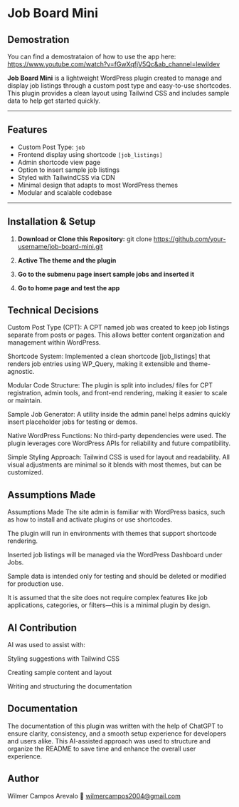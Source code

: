 # Job Board Mini


## Demostration
 You can find a demostrataion of how to use the app here:
 https://www.youtube.com/watch?v=fGwXqfjV5Qc&ab_channel=lewildev

**Job Board Mini** is a lightweight WordPress plugin created to manage and display job listings through a custom post type and easy-to-use shortcodes. This plugin provides a clean layout using Tailwind CSS and includes sample data to help get started quickly.

---

##  Features

- Custom Post Type: `job`
- Frontend display using shortcode `[job_listings]`
- Admin shortcode view page
- Option to insert sample job listings
- Styled with TailwindCSS via CDN
- Minimal design that adapts to most WordPress themes
- Modular and scalable codebase
---

##  Installation & Setup

1. **Download or Clone this Repository:**
   git clone https://github.com/your-username/job-board-mini.git

2. **Active The theme and the plugin**
3. **Go to the submenu page insert sample jobs and inserted it**
4. **Go to home page and test the app**


## Technical Decisions
Custom Post Type (CPT): A CPT named job was created to keep job listings separate from posts or pages. This allows better content organization and management within WordPress.

Shortcode System: Implemented a clean shortcode [job_listings] that renders job entries using WP_Query, making it extensible and theme-agnostic.

Modular Code Structure: The plugin is split into includes/ files for CPT registration, admin tools, and front-end rendering, making it easier to scale or maintain.

Sample Job Generator: A utility inside the admin panel helps admins quickly insert placeholder jobs for testing or demos.

Native WordPress Functions: No third-party dependencies were used. The plugin leverages core WordPress APIs for reliability and future compatibility.

Simple Styling Approach: Tailwind  CSS is used for layout and readability. All visual adjustments are minimal so it blends with most themes, but can be customized.

## Assumptions Made

Assumptions Made
The site admin is familiar with WordPress basics, such as how to install and activate plugins or use shortcodes.

The plugin will run in environments with themes that support shortcode rendering.

Inserted job listings will be managed via the WordPress Dashboard under Jobs.

Sample data is intended only for testing and should be deleted or modified for production use.

It is assumed that the site does not require complex features like job applications, categories, or filters—this is a minimal plugin by design.


## AI Contribution
AI was used to assist with:

Styling suggestions with Tailwind CSS

Creating sample content and layout

Writing and structuring the documentation

## Documentation
The documentation of this plugin was written with the help of ChatGPT to ensure clarity, consistency, and a smooth setup experience for developers and users alike. This AI-assisted approach was used to structure and organize the README to save time and enhance the overall user experience.

##  Author
Wilmer Campos Arevalo
📧 wilmercampos2004@gmail.com
